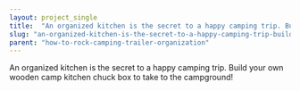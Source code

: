 ```yaml
---
layout: project_single
title:  "An organized kitchen is the secret to a happy camping trip. Build your own wooden camp kitchen chuck box to take to the campground!"
slug: "an-organized-kitchen-is-the-secret-to-a-happy-camping-trip-build-your-own-wooden"
parent: "how-to-rock-camping-trailer-organization"
---
```

An organized kitchen is the secret to a happy camping trip. Build your own wooden camp kitchen chuck box to take to the campground!
